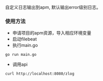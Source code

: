 自定义日志输出到apm, 默认输出error级别日志。

### 使用方法
- 申请项目的apm资源，导入相应环境变量
- 启动filebeat
- 执行main.go
```shell
go run main.go
```
- 调用api
```shell
curl http://localhost:8080/zlog
```